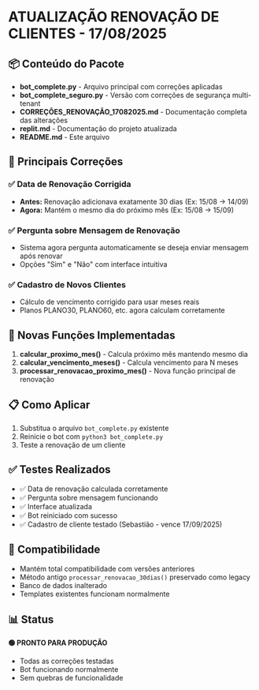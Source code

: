 # ATUALIZAÇÃO RENOVAÇÃO DE CLIENTES - 17/08/2025

## 📦 Conteúdo do Pacote

- **bot_complete.py** - Arquivo principal com correções aplicadas
- **bot_complete_seguro.py** - Versão com correções de segurança multi-tenant
- **CORREÇÕES_RENOVAÇÃO_17082025.md** - Documentação completa das alterações
- **replit.md** - Documentação do projeto atualizada
- **README.md** - Este arquivo

## 🎯 Principais Correções

### ✅ Data de Renovação Corrigida
- **Antes:** Renovação adicionava exatamente 30 dias (Ex: 15/08 → 14/09)
- **Agora:** Mantém o mesmo dia do próximo mês (Ex: 15/08 → 15/09)

### ✅ Pergunta sobre Mensagem de Renovação
- Sistema agora pergunta automaticamente se deseja enviar mensagem após renovar
- Opções "Sim" e "Não" com interface intuitiva

### ✅ Cadastro de Novos Clientes
- Cálculo de vencimento corrigido para usar meses reais
- Planos PLANO30, PLANO60, etc. agora calculam corretamente

## 🚀 Novas Funções Implementadas

1. **calcular_proximo_mes()** - Calcula próximo mês mantendo mesmo dia
2. **calcular_vencimento_meses()** - Calcula vencimento para N meses
3. **processar_renovacao_proximo_mes()** - Nova função principal de renovação

## 📋 Como Aplicar

1. Substitua o arquivo `bot_complete.py` existente
2. Reinicie o bot com `python3 bot_complete.py`
3. Teste a renovação de um cliente

## ✅ Testes Realizados

- ✅ Data de renovação calculada corretamente
- ✅ Pergunta sobre mensagem funcionando
- ✅ Interface atualizada
- ✅ Bot reiniciado com sucesso
- ✅ Cadastro de cliente testado (Sebastião - vence 17/09/2025)

## 🔧 Compatibilidade

- Mantém total compatibilidade com versões anteriores
- Método antigo `processar_renovacao_30dias()` preservado como legacy
- Banco de dados inalterado
- Templates existentes funcionam normalmente

## 📊 Status

**🟢 PRONTO PARA PRODUÇÃO**
- Todas as correções testadas
- Bot funcionando normalmente
- Sem quebras de funcionalidade